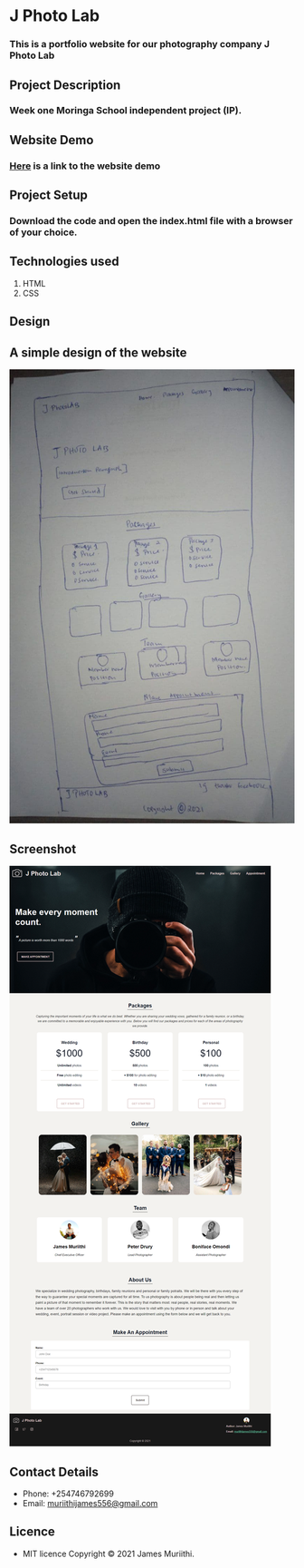 # J Photo Lab
### This is a portfolio website for our photography company J Photo Lab

## Project Description
### Week one Moringa School independent project (IP).

## Website Demo
### [Here](https://james-muriithi.github.io/j-photolab/) is a link to the website demo

## Project Setup
### Download the code and open the index.html file with a browser of your choice.

## Technologies used
1. HTML
1. CSS

## Design
## A simple design of the website
![Design](./design.jpg)

## Screenshot
![screenshot](./screenshot.png)
## Contact Details
* Phone: +254746792699
* Email: muriithijames556@gmail.com

## Licence
* MIT licence Copyright © 2021 James Muriithi.